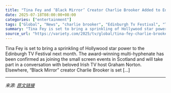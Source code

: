 ```yaml
---
title: "Tina Fey and ‘Black Mirror’ Creator Charlie Brooker Added to Edinburgh TV Festival Lineup"
date: 2025-07-18T08:00:00+08:00
categories: ["entertainment"]
tags: ["Global", "News", "charlie brooker", "Edinburgh Tv Festival", "Tina Fey"]
summary: "Tina Fey is set to bring a sprinkling of Hollywood star power to the Edinburgh TV Festival next month. The award-winning multi-hyphenate has been confirmed as joining the small screen events in Scotla"
source_url: "https://variety.com/2025/tv/global/tina-fey-charlie-brooker-edinburgh-tv-fest-1236463773/"
---
```


Tina Fey is set to bring a sprinkling of Hollywood star power to the Edinburgh TV Festival next month. The award-winning multi-hyphenate has been confirmed as joining the small screen events in Scotland and will take part in a conversation with beloved Irish TV host Graham Norton. Elsewhere, &#8220;Black Mirror&#8221; creator Charlie Brooker is set [&#8230;]

---

*来源: [原文链接](https://variety.com/2025/tv/global/tina-fey-charlie-brooker-edinburgh-tv-fest-1236463773/)*
